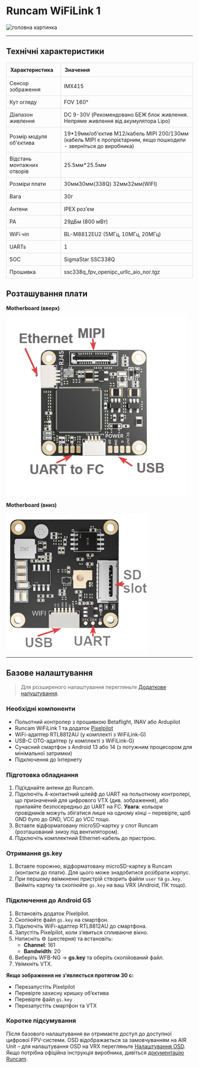 # Runcam WiFiLink 1
<img src="https://raw.githubusercontent.com/OpenIPC/docs/refs/heads/main/src/assets/images/runcam-wifilink-v1-main-photo.png" alt="головна картинка" width="400px"/>

---

## Технічні характеристики

<table style="width:100%; border-collapse: collapse; margin: 15px 0;">
  <thead>
      <th style="padding: 10px; border: 1px solid #ddd; text-align: left;">Характеристика</th>
      <th style="padding: 10px; border: 1px solid #ddd; text-align: left;">Значення</th>
    </tr>
  </thead>
  <tbody>
    <tr>
      <td style="padding: 8px; border: 1px solid #ddd;">Сенсор зображення</td>
      <td style="padding: 8px; border: 1px solid #ddd;">IMX415</td>
    </tr>
      <td style="padding: 8px; border: 1px solid #ddd;">Кут огляду</td>
      <td style="padding: 8px; border: 1px solid #ddd;">FOV 160°</td>
    </tr>
    <tr>
      <td style="padding: 8px; border: 1px solid #ddd;">Діапазон живлення</td>
      <td style="padding: 8px; border: 1px solid #ddd;">DC 9-30V (Рекомендовано БЕЖ блок живлення. Непряме живлення від акумулятора Lipo)</td>
    </tr>
      <td style="padding: 8px; border: 1px solid #ddd;">Розмір модуля об'єктива</td>
      <td style="padding: 8px; border: 1px solid #ddd;">19*19мм/об'єктив M12/кабель MIPI 200/130мм (кабель MIPI є пропрієтарним, якщо пошкодили - зверніться до виробника)</td>
    </tr>
    <tr>
      <td style="padding: 8px; border: 1px solid #ddd;">Відстань монтажних отворів</td>
      <td style="padding: 8px; border: 1px solid #ddd;">25.5мм*25.5мм</td>
    </tr>
      <td style="padding: 8px; border: 1px solid #ddd;">Розміри плати</td>
      <td style="padding: 8px; border: 1px solid #ddd;">30мм30мм(338Q) 32мм32мм(WIFI)</td>
    </tr>
    <tr>
      <td style="padding: 8px; border: 1px solid #ddd;">Вага</td>
      <td style="padding: 8px; border: 1px solid #ddd;">30г</td>
    </tr>
      <td style="padding: 8px; border: 1px solid #ddd;">Антени</td>
      <td style="padding: 8px; border: 1px solid #ddd;">IPEX роз'єм</td>
    </tr>
    <tr>
      <td style="padding: 8px; border: 1px solid #ddd;">PA</td>
      <td style="padding: 8px; border: 1px solid #ddd;">29дБм (800 мВт)</td>
    </tr>
      <td style="padding: 8px; border: 1px solid #ddd;">WiFi чіп</td>
      <td style="padding: 8px; border: 1px solid #ddd;">BL-M8812EU2 (5МГц, 10МГц, 20МГц)</td>
    </tr>
    <tr>
      <td style="padding: 8px; border: 1px solid #ddd;">UARTs</td>
      <td style="padding: 8px; border: 1px solid #ddd;">1</td>
    </tr>
      <td style="padding: 8px; border: 1px solid #ddd;">SOC</td>
      <td style="padding: 8px; border: 1px solid #ddd;">SigmaStar SSC338Q</td>
    </tr>
    <tr>
      <td style="padding: 8px; border: 1px solid #ddd;">Прошивка</td>
      <td style="padding: 8px; border: 1px solid #ddd;">ssc338q_fpv_openipc_urllc_aio_nor.tgz</td>
    </tr>
  </tbody>
</table>


## Розташування плати

**Motherboard (вверх)**

![Розташування плати зверху](/images/wifilinkv1.png)

**Motherboard (вниз)**

![Розташування плати знизу](/images/wifilinkv1-1.png)

---

## Базове налаштування

> Для розширеного налаштування перегляньте [Додаткове налуштування](/advanced/).

### Необхідні компоненти

- Польотний контролер з прошивкою Betaflight, INAV або Ardupilot
- Runcam WiFiLink 1 та додаток [Pixelpilot](https://github.com/Runcam-PixelPilot)
- WiFi-адаптер RTL8812AU (у комплекті з WiFiLink-G)
- USB-C OTG-адаптер (у комплекті з WiFiLink-G)
- Сучасний смартфон з Android 13 або 14 (з потужним процесором для мінімальної затримки)
- Підключення до Інтернету

### Підготовка обладнання

1. Під’єднайте антени до Runcam.
2. Підключіть 4-контактний шлейф до UART на польотному контролері, що призначений для цифрового VTX (див. зображення), або припаяйте безпосередньо до UART на FC. **Увага**: кольори провідників можуть збігатися лише на одному кінці – перевірте, щоб GND було до GND, VCC до VCC тощо.
3. Вставте відформатовану microSD-картку у слот Runcam (розташований знизу під вентилятором).
4. Підключіть комплектний Ethernet-кабель до пристрою.

### Отримання gs.key

1. Вставте порожню, відформатовану microSD-картку в Runcam (контакти до плати). Для цього може знадобитися розібрати корпус.
2. При першому ввімкненні пристрій створить файли `user` та `gs.key`. Вийміть картку та скопіюйте `gs.key` на ваш VRX (Android, ПК тощо).

### Підключення до Android GS

1. Встановіть додаток Pixelpilot.
2. Скопіюйте файл `gs.key` на смартфон.
3. Підключіть WiFi-адаптер RTL8812AU до смартфона.
4. Запустіть Pixelpilot, коли з’явиться спливаюче вікно.
5. Натисніть ⚙️ (шестерня) та встановіть:
   - **Channel**: 161
   - **Bandwidth**: 20
6. Виберіть WFB-NG → **gs.key** та оберіть скопійований файл.
7. Увімкніть VTX.

**Якщо зображення не з’являється протягом 30 с:**
- Перезапустіть Pixelpilot
- Перевірте захисну кришку об’єктива
- Перевірте файл `gs.key`
- Перезапустіть смартфон та VTX

### Коротке підсумування

Після базового налаштування ви отримаєте доступ до доступної цифрової FPV-системи. OSD відображається за замовчуванням на AIR Unit – для налаштування OSD на VRX перегляньте [Налаштування OSD](/osd/). Якщо потрібна офіційна інструкція виробника, дивіться [документацію Runcam](https://store-m8o52p.mybigcommerce.com/product_images/img_runcam_wifilink/runcam-wifilink-manual-en.pdf).

